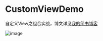 # CustomViewDemo

自定义View之组合实战，博文详见[我的简书博客](http://www.jianshu.com/p/e8e562c29920)

![image](https://github.com/brucevanfdm/CustomViewDemo/blob/master/app/art/CustomViewDemo.png)

